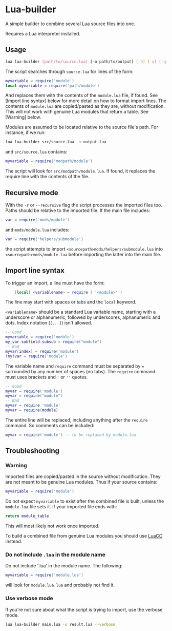 # Lua-builder
 
 A simple builder to combine several Lua source files into one.

Requires a Lua interpreter installed. 

## Usage

```bash
lua lua-builder [path/to/source.lua] [-o path/to/output] [-h] [-v] [-q]
```

The script searches through `source.lua` for lines of the form:

```lua
myvariable = require('module')
local myvariable = require('path/module')
```

And replaces them with the contents of the `module.lua` file, if
found. See [Import line syntax] below for more detail on how to
format import lines. The contents of `module.lua` are copied/pasted
as they are, without modification. This will not work with genuine
Lua modules that return a table. See [Warning] below.

Modules are assumed to be located relative to the source file's path.
For instance, if we run:

```bash
lua lua-builder src/source.lua -o output.lua
```

and `src/source.lua` contains:

```lua
myvariable = require('modpath/module') 
```

The script will look for `src/modpath/module.lua`. If found, it
replaces the require line with the contents of the file.

## Recursive mode

With the `-r` or `--recursive` flag the script processes the imported
files too. Paths should be relative to the imported file. If the main
file includes:

```lua
var = require('mods/module')
```

and `mods/module.lua` includes:

```lua
var = require('helpers/submodule')
```

the script attempts to import `<sourcepath>mods/helpers/submodule.lua`
into `<sourcepath>mods/module.lua` before importing the latter into
the main file.

## Import line syntax

To trigger an import, a line must have the form:

```lua
    [local] <variablename> = require ( '<module>' )
```

The line may start with spaces or tabs and the `local` keyword.

`<variablename>` should be a standard Lua variable name, starting
with a underscore or alphanumeric, followed by underscores, alphanumeric
and dots. Index notation (`[...]`) isn't allowed.

```lua
-- Good
myvariable = require('module')
my_var.subfield.subsub = require("module")
-- Bad
myvar[index] = require('module')
!my!var = require('module')
```

The variable name and `require` command must be separated by `=` surrounded
by any number of spaces (no tabs). The `require` command must uses 
brackets and `'` or `''` quotes. 

```lua
-- Good
myvar = require('module')
myvar = require("module")
-- Bad
myvar = require 'module'
myvar = require(module)
```

The entire line will be replaced, including anything after the `require`
command. So comments can be included:

```lua
myvar = require('module') -- to be replaced by module.lua
```

## Troubleshooting

### Warning

Imported files are copied/pasted in the source without modification.
They are not meant to be genuine Lua modules. Thus if your source contains:

```lua
myvariable = require('module')
```

Do not expect `myvariable` to exist after the combined file is built, unless 
the `module.lua` file sets it. If your imported file ends with:

```lua
return module_table
```

This will most likely not work once imported. 

To build a combined file from genuine Lua modules you should use
[LuaCC](https://luarocks.org/modules/mihacooper/luacc) instead.

### Do not include `.lua` in the module name

Do not include '.lua' in the module name. The following:

```lua
myvariable = require('module.lua') 
```

will look for `module.lua.lua` and probably not find it.

### Use verbose mode

If you're not sure about what the script is trying to import,
use the verbose mode.

```bash
lua lua-builder main.lua -o result.lua --verbose
```
